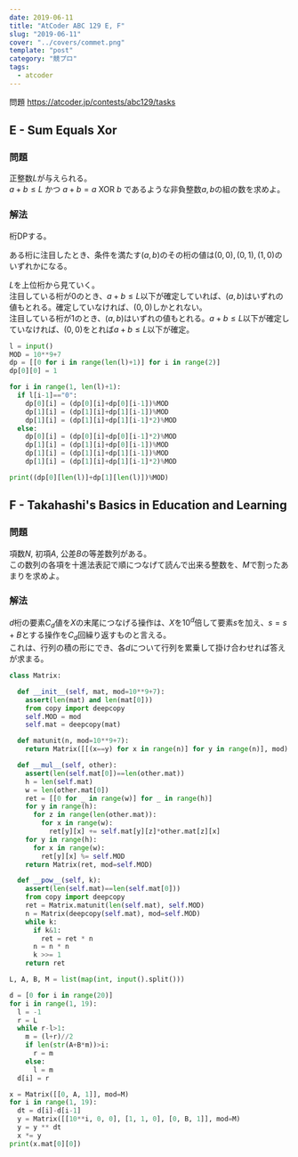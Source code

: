 ```yaml
---
date: 2019-06-11
title: "AtCoder ABC 129 E, F"
slug: "2019-06-11"
cover: "../covers/commet.png"
template: "post"
category: "競プロ"
tags:
  - atcoder
---
```


問題 <https://atcoder.jp/contests/abc129/tasks>

## E - Sum Equals Xor

### 問題

正整数$L$が与えられる。  
$a+b\leq L$ かつ $a+b=a\textrm{ XOR }b$ であるような非負整数$a, b$の組の数を求めよ。

### 解法

桁DPする。

ある桁に注目したとき、条件を満たす$(a,b)$のその桁の値は$(0, 0), (0, 1), (1, 0)$のいずれかになる。

$L$を上位桁から見ていく。  
注目している桁が0のとき、$a+b\leq L$以下が確定していれば、$(a,b)$はいずれの値もとれる。確定していなければ、$(0, 0)$しかとれない。  
注目している桁が1のとき、$(a,b)$はいずれの値もとれる。$a+b\leq L$以下が確定していなければ、$(0, 0)$をとれば$a+b\leq L$以下が確定。

```python
l = input()
MOD = 10**9+7
dp = [[0 for i in range(len(l)+1)] for i in range(2)]
dp[0][0] = 1

for i in range(1, len(l)+1):
  if l[i-1]=="0":
    dp[0][i] = (dp[0][i]+dp[0][i-1])%MOD
    dp[1][i] = (dp[1][i]+dp[1][i-1])%MOD
    dp[1][i] = (dp[1][i]+dp[1][i-1]*2)%MOD
  else:
    dp[0][i] = (dp[0][i]+dp[0][i-1]*2)%MOD
    dp[1][i] = (dp[1][i]+dp[0][i-1])%MOD
    dp[1][i] = (dp[1][i]+dp[1][i-1])%MOD
    dp[1][i] = (dp[1][i]+dp[1][i-1]*2)%MOD

print((dp[0][len(l)]+dp[1][len(l)])%MOD)
```

## F - Takahashi's Basics in Education and Learning

### 問題

項数$N$, 初項$A$, 公差$B$の等差数列がある。  
この数列の各項を十進法表記で順につなげて読んで出来る整数を、$M$で割ったあまりを求めよ。

### 解法

$d$桁の要素$C_d$値を$X$の末尾につなげる操作は、$X$を$10^d$倍して要素$s$を加え、$s=s+B$とする操作を$C_d$回繰り返すものと言える。  
これは、行列の積の形にでき、各$d$について行列を累乗して掛け合わせれば答えが求まる。

```python
class Matrix:

  def __init__(self, mat, mod=10**9+7):
    assert(len(mat) and len(mat[0]))
    from copy import deepcopy
    self.MOD = mod
    self.mat = deepcopy(mat)

  def matunit(n, mod=10**9+7):
    return Matrix([[(x==y) for x in range(n)] for y in range(n)], mod)

  def __mul__(self, other):
    assert(len(self.mat[0])==len(other.mat))
    h = len(self.mat)
    w = len(other.mat[0])
    ret = [[0 for _ in range(w)] for _ in range(h)]
    for y in range(h):
      for z in range(len(other.mat)):
        for x in range(w):
          ret[y][x] += self.mat[y][z]*other.mat[z][x]
    for y in range(h):
      for x in range(w):
        ret[y][x] %= self.MOD
    return Matrix(ret, mod=self.MOD)

  def __pow__(self, k):
    assert(len(self.mat)==len(self.mat[0]))
    from copy import deepcopy
    ret = Matrix.matunit(len(self.mat), self.MOD)
    n = Matrix(deepcopy(self.mat), mod=self.MOD)
    while k:
      if k&1:
        ret = ret * n
      n = n * n
      k >>= 1
    return ret

L, A, B, M = list(map(int, input().split()))

d = [0 for i in range(20)]
for i in range(1, 19):
  l = -1
  r = L
  while r-l>1:
    m = (l+r)//2
    if len(str(A+B*m))>i:
      r = m
    else:
      l = m
  d[i] = r

x = Matrix([[0, A, 1]], mod=M)
for i in range(1, 19):
  dt = d[i]-d[i-1]
  y = Matrix([[10**i, 0, 0], [1, 1, 0], [0, B, 1]], mod=M)
  y = y ** dt
  x *= y
print(x.mat[0][0])
```
